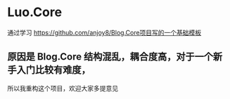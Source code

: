 # Luo.Core
通过学习 https://github.com/anjoy8/Blog.Core项目写的一个基础模板
## 原因是 Blog.Core 结构混乱，耦合度高，对于一个新手入门比较有难度，
所以我重构这个项目，欢迎大家多提意见
